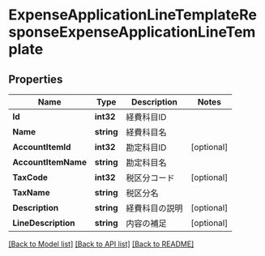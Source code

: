 # ExpenseApplicationLineTemplateResponseExpenseApplicationLineTemplate

## Properties

Name | Type | Description | Notes
------------ | ------------- | ------------- | -------------
**Id** | **int32** | 経費科目ID | 
**Name** | **string** | 経費科目名 | 
**AccountItemId** | **int32** | 勘定科目ID | [optional] 
**AccountItemName** | **string** | 勘定科目名 | 
**TaxCode** | **int32** | 税区分コード | [optional] 
**TaxName** | **string** | 税区分名 | 
**Description** | **string** | 経費科目の説明 | [optional] 
**LineDescription** | **string** | 内容の補足 | [optional] 

[[Back to Model list]](../README.md#documentation-for-models) [[Back to API list]](../README.md#documentation-for-api-endpoints) [[Back to README]](../README.md)


